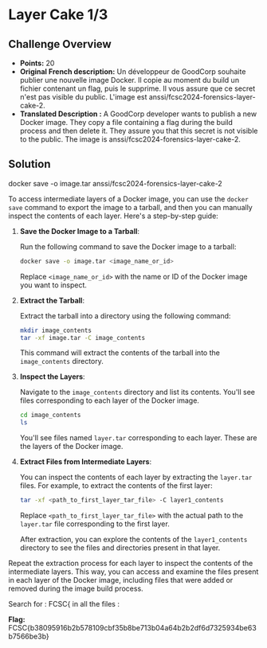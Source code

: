 # Layer Cake 1/3

## Challenge Overview
- **Points:** 20
- **Original French description:** Un développeur de GoodCorp souhaite publier une nouvelle image Docker. Il copie au moment du build un fichier contenant un flag, puis le supprime. Il vous assure que ce secret n'est pas visible du public. L'image est anssi/fcsc2024-forensics-layer-cake-2.
- **Translated Description :** A GoodCorp developer wants to publish a new Docker image. They copy a file containing a flag during the build process and then delete it. They assure you that this secret is not visible to the public. The image is anssi/fcsc2024-forensics-layer-cake-2.



## Solution

docker save -o image.tar anssi/fcsc2024-forensics-layer-cake-2



To access intermediate layers of a Docker image, you can use the `docker save` command to export the image to a tarball, and then you can manually inspect the contents of each layer. Here's a step-by-step guide:

1. **Save the Docker Image to a Tarball**:
   
   Run the following command to save the Docker image to a tarball:

   ```bash
   docker save -o image.tar <image_name_or_id>
   ```

   Replace `<image_name_or_id>` with the name or ID of the Docker image you want to inspect.

2. **Extract the Tarball**:
   
   Extract the tarball into a directory using the following command:

   ```bash
   mkdir image_contents
   tar -xf image.tar -C image_contents
   ```

   This command will extract the contents of the tarball into the `image_contents` directory.

3. **Inspect the Layers**:
   
   Navigate to the `image_contents` directory and list its contents. You'll see files corresponding to each layer of the Docker image.

   ```bash
   cd image_contents
   ls
   ```

   You'll see files named `layer.tar` corresponding to each layer. These are the layers of the Docker image.

4. **Extract Files from Intermediate Layers**:

   You can inspect the contents of each layer by extracting the `layer.tar` files. For example, to extract the contents of the first layer:

   ```bash
   tar -xf <path_to_first_layer_tar_file> -C layer1_contents
   ```

   Replace `<path_to_first_layer_tar_file>` with the actual path to the `layer.tar` file corresponding to the first layer.

   After extraction, you can explore the contents of the `layer1_contents` directory to see the files and directories present in that layer.

Repeat the extraction process for each layer to inspect the contents of the intermediate layers. This way, you can access and examine the files present in each layer of the Docker image, including files that were added or removed during the image build process.

Search for : FCSC{ in all the files :

**Flag:** 
FCSC{b38095916b2b578109cbf35b8be713b04a64b2b2df6d7325934be63b7566be3b}

